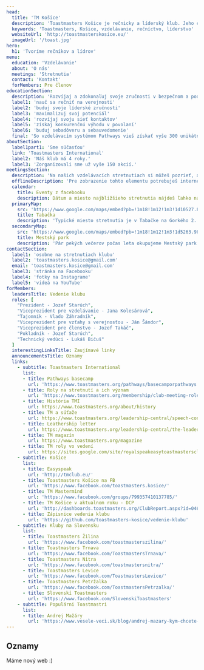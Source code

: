 ```yaml
---
head:
  title: 'TM Košice'
  description: 'Toastmasters Košice je rečnicky a líderský klub. Jeho cieľom je vytvarať pozitívne a bezpečné  podporné prostredie pre rozvoj ich zručností.'
  keywords: 'Toastmasters, Košice, vzdelávanie, rečníctvo, líderstvo'
  websiteUrl: 'http://toastmasterskosice.eu/'
  imageUrl: '/toast.jpg'
hero: 
  h1: 'Tvoríme rečníkov a lídrov'
menu: 
  education: 'Vzdelávanie'
  about: 'O nás'
  meetings: 'Stretnutia'
  contact: 'Kontakt'
  forMembers: Pre členov
educationSection: 
  description: 'Rozvíjaj a zdokonaľuj svoje zručnosti v bezpečnom a podpornom prostredí nášho klubu. Uč sa vlastným tempom na základe princípov, ktoré sa uplatňujú v Toastmasters International od jeho založenia v roku 1924 a:'
  label1: 'nauč sa rečniť na verejnosti'
  label2: 'buduj svoje líderské zručnosti'
  label3: 'maximalizuj svoj potenciál'
  label4: 'rozvíjaj svoju sieť kontaktov'
  label5: 'získaj konkurenčnú výhodu v povolaní'
  label6: 'buduj sebadôveru a sebauvedomenie'
  final: 'So vzdelávacím systémom Pathways vieš získať vyše 300 unikátnych zručností. Aplikuj poznatky na pravidelných stretnutiach a dostaň ich do krvi.'
aboutSection: 
  label1part1: 'Sme súčasťou'
  link: 'Toastmasters International'
  label2: 'Náš klub má 4 roky.'
  label3: 'Zorganizovali sme už vyše 150 akcií.'
meetingsSection: 
  description: 'Na našich vzdelávacích stretnutiach si môžeš pozrieť, ako funguje výukový proces a zadarmo vyskúšať základné roly.'
  offlineDescription: 'Pre zobrazenie tohto elementu potrebuješ internetové pripojenie.'
  calendar:
    title: Eventy z facebooku
    description: Dátum a miesto najbližšieho stretnutia nájdeš ľahko na facebooku
  primaryMap:
    src: 'https://www.google.com/maps/embed?pb=!1m18!1m12!1m3!1d10527.880599587215!2d21.251698782262253!3d48.72516203493901!2m3!1f0!2f0!3f0!3m2!1i1024!2i768!4f13.1!3m3!1m2!1s0x473ee061c07d38af%3A0x78bade791929fb76!2zR29ya8OpaG8gMTA2OC8yLCAwNDAgMDEgS2_FoWljZQ!5e0!3m2!1ssk!2ssk!4v1554972340858!5m2!1ssk!2ssk'
    title: Tabačka
    description: 'Typické miesto stretnutia je v Tabačke na Gorkého 2. Miestnosť Midbox, prípadne Kino'
  secondaryMap:
    src: 'https://www.google.com/maps/embed?pb=!1m18!1m12!1m3!1d5263.980094355351!2d21.257849526564556!3d48.724781841716826!2m3!1f0!2f0!3f0!3m2!1i1024!2i768!4f13.1!3m3!1m2!1s0x0%3A0x0!2zNDjCsDQzJzI5LjIiTiAyMcKwMTUnNDQuMSJF!5e0!3m2!1ssk!2ssk!4v1554717174264!5m2!1ssk!2ssk'
    title: Mestský park
    description: 'Pár pekých večerov počas leta okupujeme Mestský park'
contactSection: 
  label1: 'osobne na stretnutiach klubu'
  label2: 'toastmasters.kosice@gmail.com'
  email: 'toastmasters.kosice@gmail.com'
  label3: 'stránka na Facebooku'
  label4: 'fotky na Instagrame'
  label5: 'videá na YouTube'
forMembers:
  leadersTitle: Vedenie klubu
  roles: [
    "Prezident - Jozef Starúch", 
    "Viceprezident pre vzdelávanie - Jana Kolesárová", 
    "Tajomník - Vlado Záhradník", 
    "Viceprezident pre vzťahy s verejnosťou - Ján Šándor", 
    "Viceprezident pre členstvo - Jozef Takáč", 
    "Pokladník - Jozef Starúch", 
    "Technický vedúci - Lukáš Bičuš" 
  ]
  interestingLinksTitle: Zaujímavé linky
  announcementsTitle: Oznamy
  links:
    - subtitle: Toastmasters International
      list:
      - title: Pathways basecamp
        url: 'https://www.toastmasters.org/pathways/basecamporpathways'
      - title: Roly na stretnutí a ich význam
        url: 'https://www.toastmasters.org/membership/club-meeting-roles'
      - title: História TMI
        url: https://www.toastmasters.org/about/history
      - title: TM a súťaže
        url: https://www.toastmasters.org/leadership-central/speech-contests
      - title: Leathership letter
        url: https://www.toastmasters.org/leadership-central/the-leader-letter
      - title: TM magazín
        url: https://www.toastmasters.org/magazine
      - title: TM roly vo vedení
        url: https://sites.google.com/site/royalspeakeasytoastmastersclub/contuct-us/description-of-roles
    - subtitle: Košice
      list:
      - title: Easyspeak
        url: 'http://tmclub.eu/'
      - title: Toastmasters Košice na FB
        url: 'https://www.facebook.com/toastmasters.kosice/'
      - title: TM Mastermind
        url: 'https://www.facebook.com/groups/799357410137785/'
      - title: TM Košice v aktualnom roku - DCP
        url: 'http://dashboards.toastmasters.org/ClubReport.aspx?id=04634798'
      - title: Zápisnice vedenia klubu
        url: 'https://github.com/toastmasters-kosice/vedenie-klubu'
    - subtitle: Kluby na Slovensku
      list:
      - title: Toastmasters Žilina
        url: 'https://www.facebook.com/toastmasterszilina/'
      - title: Toastmasters Trnava
        url: 'https://www.facebook.com/ToastmastersTrnava/'
      - title: Toastmasters Nitra
        url: 'https://www.facebook.com/toastmastersnitra/'
      - title: Toastmasters Levice
        url: 'https://www.facebook.com/ToastmastersLevice/'
      - title: Toastmasters Petržalka
        url: 'https://www.facebook.com/ToastmastersPetrzalka/'
      - title: Slovenskí Toastmasters
        url: 'https://www.facebook.com/SlovenskiToastmasters'
    - subtitle: Populárni Toastmastri
      list:
      - title: Andrej Mažáry
        url: 'https://www.vesele-veci.sk/blog/andrej-mazary-kym-chcete-byt-takto-o-rok/'
---
```


## Oznamy
Máme nový web :) 
